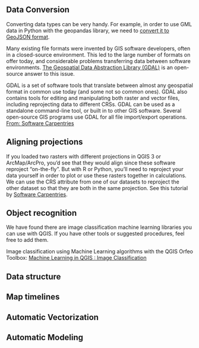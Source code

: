 ## Data Conversion
Converting data types can be very handy. For example, in order to use GML data in Python with the geopandas library, we need to [convert it to GeoJSON format](https://gis.stackexchange.com/questions/77974/converting-gml-to-geojson-using-python-and-ogr-with-geometry-transformation). 

Many existing file formats were invented by GIS software developers, often in a closed-source environment. This led to the large number of formats on offer today, and considerable problems transferring data between software environments. [The Geospatial Data Abstraction Library (GDAL)](https://gdal.org/) is an open-source answer to this issue.

GDAL is a set of software tools that translate between almost any geospatial format in common use today (and some not so common ones). GDAL also contains tools for editing and manipulating both raster and vector files, including reprojecting data to different CRSs. GDAL can be used as a standalone command-line tool, or built in to other GIS software. Several open-source GIS programs use GDAL for all file import/export operations. [From: Software Carpentries](https://carpentries-incubator.github.io/geospatial-python/03-crs/index.html)

## Aligning projections 
If you loaded two rasters with different projections in QGIS 3 or ArcMap/ArcPro, you’d see that they would align since these software reproject “on-the-fly”. But with R or Python, you’ll need to reproject your data yourself in order to plot or use these rasters together in calculations. We can use the CRS attribute from one of our datasets to reproject the other dataset so that they are both in the same projection. See this tutorial by [Software Carpentries](https://carpentries-incubator.github.io/geospatial-python/06-raster-reproject/index.html).

## Object recognition

We have found there are image classification machine learning libraries you can use with QGIS. If you have other tools or suggested procedures, feel free to add them.

Image classification using Machine Learning algorithms with the QGIS Orfeo Toolbox: [Machine Learning in QGIS : Image Classification](https://www.youtube.com/watch?v=msUyQmZwqo8&ab_channel=HomeMadeSchool)

## Data structure

## Map timelines

## Automatic Vectorization

## Automatic Modeling